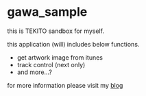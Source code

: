 # gawa_sample
this is TEKITO sandbox for myself.

this application (will) includes below functions.

* get artwork image from itunes
* track control (next only)
* and more...?

for more information please visit my [blog](http://blog.tizen.moe/entry/2016/06/14/145001)

